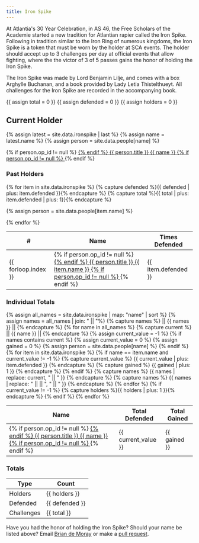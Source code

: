 ```yaml
---
title: Iron Spike
---
```


At Atlantia's 30 Year Celebration, in AS 46, the Free Scholars of the Academie started a new tradition for Atlantian rapier called the Iron Spike.  Following in tradition similar to the Iron Ring of numerous kingdoms, the Iron Spike is a token that must be worn by the holder at SCA events.  The holder should accept up to 3 challenges per day at official events that allow fighting, where the the victor of 3 of 5 passes gains the honor of holding the Iron Spike.

The Iron Spike was made by Lord Benjamin Lilje, and comes with a box Arghylle Buchanan, and a book provided by Lady Letia Thistelthueyt.  All challenges for the Iron Spike are recorded in the accompanying book.

{{ assign total = 0 }}
{{ assign defended = 0 }}
{{ assign holders = 0 }}

## Current Holder

{% assign latest = site.data.ironspike | last %}
{% assign name = latest.name %}
{% assign person = site.data.people[name] %}

{% if person.op_id != null %} <a href="http://op.atlantia.sca.org/op_ind.php?atlantian_id={{person.op_id}}"> {% endif %}
{{ person.title }} {{ name }}
{% if person.op_id != null %} </a> {% endif %}

<div class="pure-g">

<div class="pure-u-1 pure-u-md-1-2 pure-u-lg-1-2">

<h3> Past Holders </h3>

<table class="pure-table pure-table-bordered sortable">
<thead>
<tr>
    <th> # </th>
    <th> Name </th>
    <th> Times Defended </th>
</tr>
</thead>
<tbody>
{% for item in site.data.ironspike %}
{% capture defended %}{{ defended | plus: item.defended }}{% endcapture %}
{% capture total %}{{ total | plus: item.defended | plus: 1}}{% endcapture %}

{% assign person = site.data.people[item.name] %}

<tr>
    <td> {{ forloop.index }} </td>
    <td>
    {% if person.op_id != null %} <a href="http://op.atlantia.sca.org/op_ind.php?atlantian_id={{person.op_id}}"> {% endif %}
    {{ person.title }} {{ item.name }}
    {% if person.op_id != null %} </a> {% endif %}
    </td>
    <td> {{ item.defended }} </td>
</tr>
{% endfor %}
</tbody>
</table>

</div>


<div class="pure-u-1 pure-u-md-1-2 pure-u-lg-1-2">
<h3> Individual Totals </h3>
<table class="pure-table pure-table-bordered sortable">
<thead>
<tr>
    <th> Name </th>
    <th> Total Defended </th>
    <th> Total Gained </th>
</tr>
</thead>
{% assign all_names = site.data.ironspike | map: "name" | sort %}
{% assign names = all_names | join: " || "%}
{% capture names %} || {{ names }} || {% endcapture %}
{% for name in all_names %}
    {% capture current %} || {{ name }} || {% endcapture %}
    {% assign current_value = -1 %}
    {% if names contains current %}
        {% assign current_value = 0 %}
        {% assign gained = 0 %}
        {% assign person = site.data.people[name] %}
        <tr>
            <td>
            {% if person.op_id != null %} <a href="http://op.atlantia.sca.org/op_ind.php?atlantian_id={{person.op_id}}"> {% endif %}
            {{ person.title }} {{ name }}
            {% if person.op_id != null %} </a> {% endif %}
            </td>
    {% endif %}
    {% for item in site.data.ironspike %}
        {% if name == item.name and current_value != -1 %}
            {% capture current_value %} {{ current_value | plus: item.defended }} {% endcapture %}
            {% capture gained %} {{ gained | plus: 1 }} {% endcapture %}
        {% endif %}
        {% capture names %} {{ names | replace: current, " || " }} {% endcapture %}
        {% capture names %} {{ names | replace: " ||  || ", " || " }} {% endcapture %}
    {% endfor %}
    {% if current_value != -1 %}
        <td> {{ current_value }} </td> <td> {{ gained }} </td> </tr>
        {% capture holders %}{{ holders | plus: 1 }}{% endcapture %}
    {% endif %}
{% endfor %}
</table>

</div>
</div>

<h3> Totals </h3>
<table class="pure-table pure-table-bordered">
<thead>
<tr>
    <th> Type </th>
    <th> Count </th>
</tr>
</thead>
<tbody>
<tr> <td> Holders </td> <td> {{ holders }} </td> </tr>
<tr> <td> Defended </td> <td> {{ defended }} </td> </tr>
<tr> <td> Challenges </td> <td> {{ total }} </td> </tr>
</tbody>
</table>

Have you had the honor of holding the Iron Spike?  Should your name be listed above?  Email [Brian de Moray](mailto:bmc@shmoo.com) or make a [pull request](https://github.com/academie-de-espee/academie-de-espee.github.io/pulls).

<script src="/js/sorttable.js"></script>
